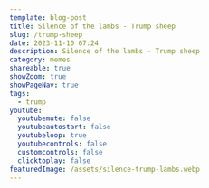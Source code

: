```yaml
---
template: blog-post
title: Silence of the lambs - Trump sheep
slug: /trump-sheep
date: 2023-11-10 07:24
description: Silence of the lambs - Trump sheep
category: memes
shareable: true
showZoom: true
showPageNav: true
tags:
  - trump
youtube:
  youtubemute: false
  youtubeautostart: false
  youtubeloop: true
  youtubecontrols: false
  customcontrols: false
  clicktoplay: false
featuredImage: /assets/silence-trump-lambs.webp
---
```

